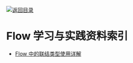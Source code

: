 [![返回目录](https://parg.co/UGo)](https://parg.co/b4z) 
 

# Flow 学习与实践资料索引

- [Flow 中的联结类型使用详解](https://zhuanlan.zhihu.com/p/26401539)
